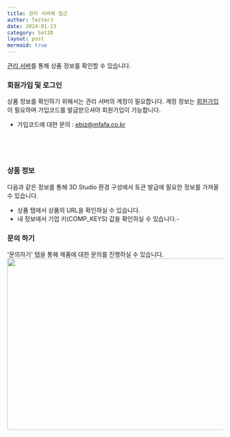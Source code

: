 ```yaml
---
title: 관리 서버에 접근
author: TesterJ
date: 2024-01-23
category: Set3D
layout: post
mermaid: true
---
```


[관리 서버](https://service.allthatfit.com/Admin)를 통해 상품 정보를 확인할 수 있습니다.

### 회원가입 및 로그인 

상품 정보를 확인하기 위해서는 관리 서버의 계정이 필요합니다.
계정 정보는 [회원가입](https://service.allthatfit.com/Admin/Join)이 필요하며 가입코드를 발급받으셔야 회원가입이 가능합니다.
 - 가입코드에 대한 문의 : ebiz@mfafa.co.kr

<br>

[//]: # (<img style="width:310px;height:400px;" src='/Q-Fit/assets/img/mgr/1_login.jpg'>)
<br>

### 상품 정보
다음과 같은 정보를 통해 3D Studio 환경 구성에서 토큰 발급에 필요한 정보를 가져올 수 있습니다.
- 상품 탭에서 상품의 URL을 확인하실 수 있습니다.
- 내 정보에서 기업 키(COMP_KEYS) 값을 확인하실 수 있습니다.-
  <br>


### 문의 하기
'문의하기' 탭을 통해 제품에 대한 문의를 진행하실 수 있습니다. 
<br>
<img style="width:700px;height:400px;" src='/Q-Fit/assets/img/mgr/0_qr.jpg'>

